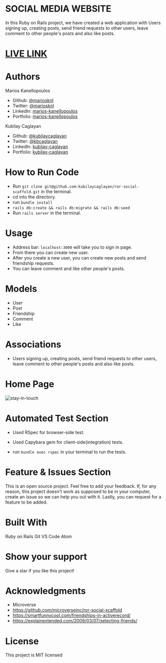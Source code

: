 # SOCIAL MEDIA WEBSITE

In this Ruby on Rails project, we have created a web application with Users signing up, creating posts, send friend requests to other users, leave comment to other people's posts and also like posts. 


# [LIVE LINK](http://stay-in-touch1987.herokuapp.com/)

# Authors

Marios Kanellopoulos
- Github: [@mariosknl](https://github.com/mariosknl)
- Twitter: [@mariosknl](https://twitter.com/MariosKnl)
- Linkedln: [marios-kanellopoulos](https://www.linkedin.com/in/marios-kanellopoulos)
- Portfolio: [marios-kanellopoulos](https://marioskanellopoulos.com/)

Kubilay Caglayan
- Github: [@kubilaycaglayan](https://github.com/kubilaycaglayan)
- Twitter: [@kbcaglayan](https://twitter.com/kbcaglayan)
- Linkedln: [kubilay-caglayan](https://www.linkedin.com/in/kubilaycaglayan/)
- Portfolio: [kubilay-caglayan](https://kubilaycaglayan.com//)

# How to Run Code
- Run `git clone git@github.com:kubilaycaglayan/ror-social-scaffold.git` in the terminal.
- cd into the directory.
- run `bundle install`
- `rails db:create && rails db:migrate && rails db:seed`
- Run `rails server` in the terminal.

# Usage
- Address bar: `localhost:3000` will take you to sign in page.
- From there you can create new user.
- After you create a new user, you can create new posts and send friendship requests.
- You can leave comment and like other people's posts.

# Models
- User
- Post
- Friendship
- Comment
- Like

# Associations
- Users signing up, creating posts, send friend requests to other users, leave comment to other people's posts and also like posts.



# Home Page
![stay-in-touch](<img width="1443" alt="Screenshot 2020-06-04 at 11 29 41 AM" src="https://user-images.githubusercontent.com/50610396/83733802-be666000-a656-11ea-928b-00409fc794e3.png">)

# Automated Test Section
- Used RSpec for browser-side test.
- Used Capybara gem for client-side(integration) tests.

- run `bundle exec rspec` in your terminal to run the tests.


# Feature & Issues Section
This is an open source project. Feel free to add your feedback. If, for any reason, this project doesn't work as supposed to be in your computer, create an issue so we can help you out with it. Lastly, you can request for a feature to be added.


# Built With

Ruby on Rails
Git
VS Code
Atom


# Show your support
Give a star if you like this project!

# Acknowledgments
- Microverse
- https://github.com/microverseinc/ror-social-scaffold
- https://smartfunnycool.com/friendships-in-activerecord/
- https://explainextended.com/2009/03/07/selecting-friends/

# License
This project is MIT licensed
